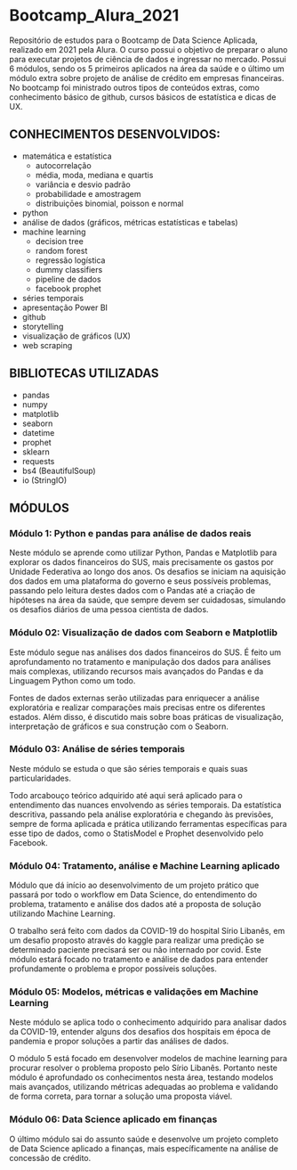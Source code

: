 # Bootcamp_Alura_2021

Repositório de estudos para o Bootcamp de Data Science Aplicada, realizado em 2021 pela Alura. O curso possui o objetivo de preparar o aluno para executar projetos de ciência de dados e ingressar no mercado. Possui 6 módulos, sendo os 5 primeiros aplicados na área da saúde e o último um módulo extra sobre projeto de análise de crédito em empresas financeiras. No bootcamp foi ministrado outros tipos de conteúdos extras, como conhecimento básico de github, cursos básicos de estatística e dicas de UX.

## CONHECIMENTOS DESENVOLVIDOS:

- matemática e estatística
    + autocorrelação
    + média, moda, mediana e quartis
    + variância e desvio padrão
    + probabilidade e amostragem
    + distribuiçōes binomial, poisson e normal
- python
- análise de dados (gráficos, métricas estatísticas e tabelas)
- machine learning
    + decision tree
    + random forest
    + regressão logística
    + dummy classifiers
    + pipeline de dados   
    + facebook prophet
- séries temporais
- apresentação Power BI
- github
- storytelling
- visualização de gráficos (UX)
- web scraping

## BIBLIOTECAS UTILIZADAS

- pandas
- numpy
- matplotlib
- seaborn
- datetime
- prophet
- sklearn
- requests
- bs4 (BeautifulSoup)
- io (StringIO)

## MÓDULOS

### Módulo 1: Python e pandas para análise de dados reais

Neste módulo se aprende como utilizar Python, Pandas e Matplotlib para explorar os dados financeiros do SUS, mais precisamente os gastos por Unidade Federativa ao longo dos anos. Os desafios se iniciam na aquisição dos dados em uma plataforma do governo e seus possíveis problemas, passando pelo leitura destes dados com o Pandas até a criação de hipóteses na área da saúde, que sempre devem ser cuidadosas, simulando os desafios diários de uma pessoa cientista de dados.

### Módulo 02: Visualização de dados com Seaborn e Matplotlib

Este módulo segue nas análises dos dados financeiros do SUS. É feito um aprofundamento no tratamento e manipulação dos dados para análises mais complexas, utilizando recursos mais avançados do Pandas e da Linguagem Python como um todo.

Fontes de dados externas serão utilizadas para enriquecer a análise exploratória e realizar comparações mais precisas entre os diferentes estados. Além disso, é discutido mais sobre boas práticas de visualização, interpretação de gráficos e sua construção com o Seaborn.

### Módulo 03: Análise de séries temporais

Neste módulo se estuda o que são séries temporais e quais suas particularidades.

Todo arcabouço teórico adquirido até aqui será aplicado para o entendimento das nuances envolvendo as séries temporais. Da estatística descritiva, passando pela análise exploratória e chegando às previsões, sempre de forma aplicada e prática utilizando ferramentas específicas para esse tipo de dados, como o StatisModel e Prophet desenvolvido pelo Facebook.

### Módulo 04: Tratamento, análise e Machine Learning aplicado

Módulo que dá início ao desenvolvimento de um projeto prático que passará por todo o workflow em Data Science, do entendimento do problema, tratamento e análise dos dados até a proposta de solução utilizando Machine Learning.

O trabalho será feito com dados da COVID-19 do hospital Sírio Libanês, em um desafio proposto através do kaggle para realizar uma predição se determinado paciente precisará ser ou não internado por covid. Este módulo estará focado no tratamento e análise de dados para entender profundamente o problema e propor possíveis soluções.

### Módulo 05: Modelos, métricas e validações em Machine Learning

Neste módulo se aplica todo o conhecimento adquirido para analisar dados da COVID-19, entender alguns dos desafios dos hospitais em época de pandemia e propor soluções a partir das análises de dados.

O módulo 5 está focado em desenvolver modelos de machine learning para procurar resolver o problema proposto pelo Sírio Libanês. Portanto neste módulo é aprofundado os conhecimentos nesta área, testando modelos mais avançados, utilizando métricas adequadas ao problema e validando de forma correta, para tornar a solução uma proposta viável.

### Módulo 06: Data Science aplicado em finanças

O último módulo sai do assunto saúde e desenvolve um projeto completo de Data Science aplicado a finanças, mais específicamente na análise de concessão de crédito.
